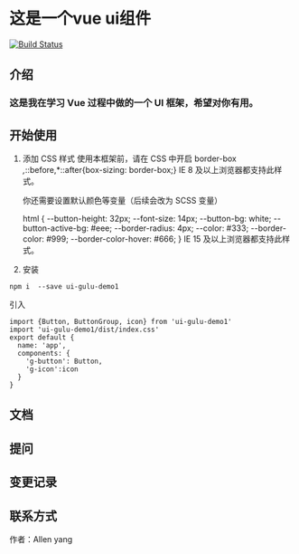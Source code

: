 # 这是一个vue ui组件
[![Build Status](https://travis-ci.org/Allen718/ui-gulu-demo.svg?branch=master)](https://travis-ci.org/Allen718/ui-gulu-demo)
## 介绍
### 这是我在学习 Vue 过程中做的一个 UI 框架，希望对你有用。
## 开始使用
1. 添加 CSS 样式 使用本框架前，请在 CSS 中开启 border-box
   *,*::before,*::after{box-sizing: border-box;}
   IE 8 及以上浏览器都支持此样式。
   
   你还需要设置默认颜色等变量（后续会改为 SCSS 变量）
   
   html {
     --button-height: 32px;
     --font-size: 14px;
     --button-bg: white;
     --button-active-bg: #eee;
     --border-radius: 4px;
     --color: #333;
     --border-color: #999;
     --border-color-hover: #666;
   }
   IE 15 及以上浏览器都支持此样式。
 2. 安装 
   ```$xslt
npm i  --save ui-gulu-demo1
```
引入 
```
import {Button, ButtonGroup, icon} from 'ui-gulu-demo1'
import 'ui-gulu-demo1/dist/index.css'
export default {
  name: 'app',
  components: {
    'g-button': Button,
    'g-icon':icon
  }
}
```



  
## 文档
## 提问
## 变更记录
## 联系方式



作者：Allen yang 
